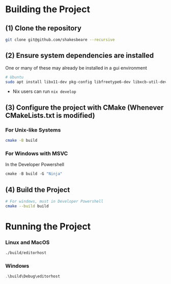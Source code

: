 # Building the Project

## (1) Clone the repository 
```bash
git clone git@github.com/shakesbeare --recursive
```

## (2) Ensure system dependencies are installed
One or many of these may already be installed in a gui environment
```bash
# Ubuntu
sudo apt install libx11-dev pkg-config libfreetype6-dev libxcb-util-dev libxcb-cursor-dev libxcb-keysyms1-dev libxcb-xkb-dev libxkbcommon-dev libxkbcommon-x11-dev libcairo2-dev libpango1.0-dev libgtkmm-3.0-dev libsqlite3-dev
```
- Nix users can run `nix develop`

## (3) Configure the project with CMake (Whenever CMakeLists.txt is modified)

### For Unix-like Systems
```bash
cmake -B build
```

### For Windows with MSVC
In the Developer Powershell
```powershell
cmake -B build -G "Ninja"
```

## (4) Build the Project
```bash
# For windows, must in Developer Powershell
cmake --build build
```

# Running the Project
### Linux and MacOS
```bash
./build/editorhost
```

### Windows
```powershell
.\build\Debug\editorhost

```
